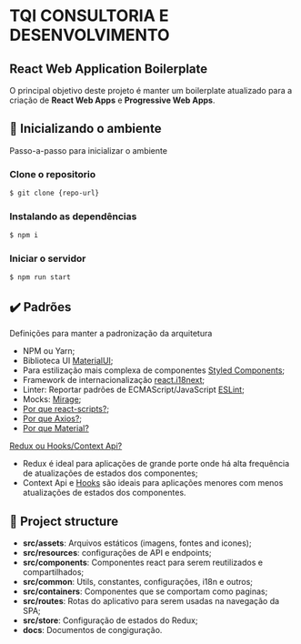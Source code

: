 # TQI CONSULTORIA E DESENVOLVIMENTO

## React Web Application Boilerplate

O principal objetivo deste projeto é manter um boilerplate atualizado para a criação de **React Web Apps** e **Progressive Web Apps**.

## :rocket: Inicializando o ambiente

Passo-a-passo para inicializar o ambiente

### Clone o repositorio

```bash
$ git clone {repo-url}
```

### Instalando as dependências

```bash
$ npm i
```

### Iniciar o servidor

```bash
$ npm run start
```

## :heavy_check_mark: Padrões

Definições para manter a padronização da arquitetura

- NPM ou Yarn;
- Biblioteca UI [MaterialUI](https://material-ui.com);
- Para estilização mais complexa de componentes [Styled Components](https://styled-components.com);
- Framework de internacionalização [react.i18next](https://react.i18next.com);
- Linter: Reportar padrões de ECMAScript/JavaScript [ESLint](https://eslint.org);
- Mocks: [Mirage](https://miragejs.com/docs/getting-started/introduction/);
- [Por que react-scripts?](https://create-react-app.dev/docs/getting-started/);
- [Por que Axios?](https://github.com/axios/axios#features);
- [Por que Material?](https://material-ui.com/blog/material-ui-v4-is-out)

[Redux ou Hooks/Context Api?](https://pt-br.reactjs.org/docs/hooks-reference.html#usereducer)

- Redux é ideal para aplicações de grande porte onde há alta frequência de atualizações de estados dos componentes;
- Context Api e [Hooks](https://pt-br.reactjs.org/docs/hooks-reference.html) são ideais para aplicações menores com menos atualizações de estados dos componentes.

## :open_file_folder: Project structure

- **src/assets**: Arquivos estáticos (imagens, fontes and icones);
- **src/resources**: configurações de API e endpoints;
- **src/components**: Componentes react para serem reutilizados e compartilhados;
- **src/common**: Utils, constantes, configurações, i18n e outros;
- **src/containers**: Componentes que se comportam como paginas;
- **src/routes**: Rotas do aplicativo para serem usadas na navegação da SPA;
- **src/store**: Configuração de estados do Redux;
- **docs**: Documentos de congiguração.